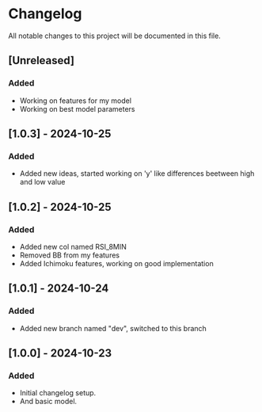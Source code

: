 # Changelog

All notable changes to this project will be documented in this file.

## [Unreleased]
### Added
- Working on features for my model
- Working on best model parameters

## [1.0.3] - 2024-10-25
### Added
- Added new ideas, started working on 'y' like differences beetween high and low value

## [1.0.2] - 2024-10-25
### Added
- Added new col named RSI_8MIN
- Removed BB from my features
- Added Ichimoku features, working on good implementation

## [1.0.1] - 2024-10-24
### Added
- Added new branch named "dev", switched to this branch

## [1.0.0] - 2024-10-23
### Added
- Initial changelog setup.
- And basic model.
